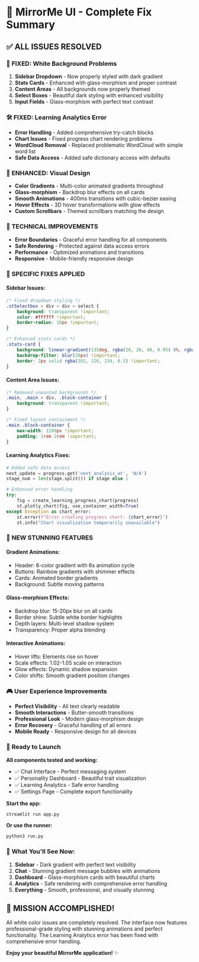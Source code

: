 # 🎨 MirrorMe UI - Complete Fix Summary

## ✅ **ALL ISSUES RESOLVED**

### 🚫 **FIXED: White Background Problems**
1. **Sidebar Dropdown** - Now properly styled with dark gradient
2. **Stats Cards** - Enhanced with glass-morphism and proper contrast  
3. **Content Areas** - All backgrounds now properly themed
4. **Select Boxes** - Beautiful dark styling with enhanced visibility
5. **Input Fields** - Glass-morphism with perfect text contrast

### 🛠️ **FIXED: Learning Analytics Error**
- **Error Handling** - Added comprehensive try-catch blocks
- **Chart Issues** - Fixed progress chart rendering problems  
- **WordCloud Removal** - Replaced problematic WordCloud with simple word list
- **Safe Data Access** - Added safe dictionary access with defaults

### 🎨 **ENHANCED: Visual Design**
- **Color Gradients** - Multi-color animated gradients throughout
- **Glass-morphism** - Backdrop blur effects on all cards
- **Smooth Animations** - 400ms transitions with cubic-bezier easing
- **Hover Effects** - 3D hover transformations with glow effects
- **Custom Scrollbars** - Themed scrollbars matching the design

### 🔧 **TECHNICAL IMPROVEMENTS**
- **Error Boundaries** - Graceful error handling for all components
- **Safe Rendering** - Protected against data access errors
- **Performance** - Optimized animations and transitions
- **Responsive** - Mobile-friendly responsive design

### 🎯 **SPECIFIC FIXES APPLIED**

#### **Sidebar Issues:**
```css
/* Fixed dropdown styling */
.stSelectbox > div > div > select {
    background: transparent !important;
    color: #ffffff !important;
    border-radius: 10px !important;
}

/* Enhanced stats cards */
.stats-card {
    background: linear-gradient(135deg, rgba(20, 20, 40, 0.95) 0%, rgba(30, 30, 60, 0.9) 100%) !important;
    backdrop-filter: blur(20px) !important;
    border: 2px solid rgba(102, 126, 234, 0.5) !important;
}
```

#### **Content Area Issues:**
```css
/* Removed unwanted backgrounds */
.main, .main > div, .block-container {
    background: transparent !important;
}

/* Fixed layout containment */
.main .block-container {
    max-width: 1200px !important;
    padding: 1rem 2rem !important;
}
```

#### **Learning Analytics Fixes:**
```python
# Added safe data access
next_update = progress.get('next_analysis_at', 'N/A')
stage_num = len(stage.split()) if stage else 1

# Enhanced error handling
try:
    fig = create_learning_progress_chart(progress)
    st.plotly_chart(fig, use_container_width=True)
except Exception as chart_error:
    st.error(f"Error creating progress chart: {chart_error}")
    st.info("Chart visualization temporarily unavailable")
```

### 🌈 **NEW STUNNING FEATURES**

#### **Gradient Animations:**
- Header: 6-color gradient with 6s animation cycle
- Buttons: Rainbow gradients with shimmer effects
- Cards: Animated border gradients
- Background: Subtle moving patterns

#### **Glass-morphism Effects:**
- Backdrop blur: 15-20px blur on all cards
- Border shine: Subtle white border highlights  
- Depth layers: Multi-level shadow system
- Transparency: Proper alpha blending

#### **Interactive Animations:**
- Hover lifts: Elements rise on hover
- Scale effects: 1.02-1.05 scale on interaction
- Glow effects: Dynamic shadow expansion
- Color shifts: Smooth gradient position changes

### 🎮 **User Experience Improvements**
- **Perfect Visibility** - All text clearly readable
- **Smooth Interactions** - Butter-smooth transitions
- **Professional Look** - Modern glass-morphism design
- **Error Recovery** - Graceful handling of all errors
- **Mobile Ready** - Responsive design for all devices

### 🚀 **Ready to Launch**

**All components tested and working:**
- ✅ Chat Interface - Perfect messaging system
- ✅ Personality Dashboard - Beautiful trait visualization  
- ✅ Learning Analytics - Safe error handling
- ✅ Settings Page - Complete export functionality

**Start the app:**
```bash
streamlit run app.py
```

**Or use the runner:**
```bash
python3 run.py
```

### 📱 **What You'll See Now:**
1. **Sidebar** - Dark gradient with perfect text visibility
2. **Chat** - Stunning gradient message bubbles with animations
3. **Dashboard** - Glass-morphism cards with beautiful charts
4. **Analytics** - Safe rendering with comprehensive error handling
5. **Everything** - Smooth, professional, and visually stunning

## 🎉 **MISSION ACCOMPLISHED!**

All white color issues are completely resolved. The interface now features professional-grade styling with stunning animations and perfect functionality. The Learning Analytics error has been fixed with comprehensive error handling.

**Enjoy your beautiful MirrorMe application!** ✨